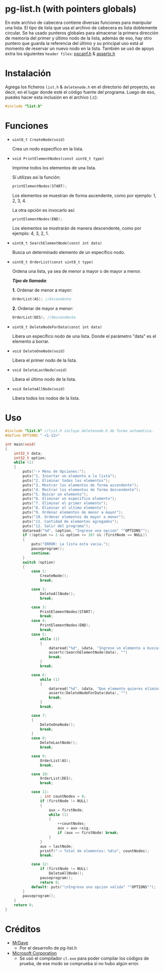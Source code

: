 # pg-list.h (with pointers globals)

En este archivo de cabecera contiene diversas funciones para manipular una lista. El tipo de lista que usa el archivo de cabecera es lista doblemente circular.
Se ha usado punteros globales para almacenar la primera dirección de memoria del primer y último nodo de la lista, además de eso, hay otro puntero que guarda la referencia del último y su principal uso está al momento de reservar un nuevo nodo en la lista.
También se usó de apoyo extra los siguientes `header files`: [pscanf.h](https://github.com/MrDave1999/pscanf.h) & [assertx.h](https://github.com/MrDave1999/assertx.h)

# Instalación

Agrega los ficheros `list.h` & `deletenode.h` en el directorio del proyecto, es decir, en el lugar donde esté el código fuente del programa. Luego de eso, puedes hacer esta inclusión en el archivo (.c):
```C
#include "list.h"
```

# Funciones

- `uint8_t CreateNode(void)` 

  Crea un nodo específico en la lista.

- `void PrintElementNodes(const uint8_t type)` 

	Imprime todos los elementos de una lista.

	Sí utilizas así la función:
	```C
	printElementNodes(START);
	```
	Los elementos se muestran de forma ascendente, como por ejemplo: 1, 2, 3, 4.

	La otra opción es invocarlo así:
	```C
	printElementNodes(END);
	```
	Los elementos se mostrarán de manera descendente, como por ejemplo: 4, 3, 2, 1.

- `uint8_t SearchElementNode(const int data)` 

	Busca un determinado elemento de un específico nodo.

- `uint8_t OrderList(const uint8_t type)` 

	Ordena una lista, ya sea de menor a mayor o de mayor a menor.

	***Tipo de llamada***:

	**1.** Ordenar de menor a mayor:
	```C
	OrderList(AS); //Ascendente
	```
	**2.** Ordenar de mayor a menor:
	```C
	OrderList(DES); //Descendente
	```

- `uint8_t DeleteNodeForData(const int data)` 

	Libera un específico nodo de una lista. Donde el parámetro "data" es el elemento a borrar.

- `void DeleteOneNode(void)` 

	Libera el primer nodo de la lista.

- `void DeleteLastNode(void)` 

	Libera el último nodo de la lista.

- `void DeleteAllNode(void)` 

	Libera todos los nodos de la lista.

# Uso

```C
#include "list.h" //list.h incluye deletenode.h de forma automática.
#define OPTIONS " <1-12>"

int main(void)
{  
	int32_t data;
	int32_t option;
	while (1)
	{
		puts("-> Menu de Opciones:");
		puts("1. Insertar un elemento a la lista");
		puts("2. Eliminar todos los elementos");
		puts("3. Mostrar los elementos de forma ascendente");
		puts("4. Mostrar los elementos de forma descendente");
		puts("5. Buscar un elemento");
		puts("6. Eliminar un especifico elemento");
		puts("7. Eliminar el primer elemento");
		puts("8. Eliminar el ultimo elemento");
		puts("9. Ordenar elementos de menor a mayor");
		puts("10. Ordenar elementos de mayor a menor");
		puts("11. Cantidad de elementos agregados");
		puts("12. Salir del programa");
		dataread("%d", &option, "Ingrese una opcion" ""OPTIONS"");
		if ((option >= 2 && option <= 10) && (firstNode == NULL))
		{
			puts("ERROR: La lista esta vacia.");
			pauseprogram();
			continue;
		}
		switch (option)
		{
			case 1:
				CreateNode();
				break;

			case 2: 
				DeleteAllNode();
				break;

			case 3: 
				PrintElementNodes(START); 
				break;
			case 4:
				PrintElementNodes(END);
				break;
			case 5:
				while (1)
				{
					dataread("%d", &data, "Ingrese un elemento a buscar:");
					assertc(SearchElementNode(data), "")
					break;
				}
				break;

			case 6:
				while (1)
				{
					dataread("%d", &data, "Que elemento quieres eliminar de la lista?");
					assertc(DeleteNodeForData(data), "")
					break;
				}
				break;

			case 7:
			{
				DeleteOneNode();
				break;
			}
			case 8:
				DeleteLastNode();
				break;

			case 9:
				OrderList(AS);
				break;

			case 10:
				OrderList(DES);
				break;

			case 11:
				; int countNodes = 0;
				if (firstNode != NULL)
				{
					aux = firstNode;
					while (1)
					{
						++countNodes;
						aux = aux->sig;
						if (aux == firstNode) break;
					}
				}
				aux = lastNode;
				printf("-> Total de elementos: %d\n", countNodes);
				break;

			case 12:
				if (firstNode != NULL)
					DeleteAllNode();
				pauseprogram();
				return 0;
			default: puts("\nIngrese una opcion valida" ""OPTIONS"");
		}
		pauseprogram();
	}
	return 0;
}   
```

# Créditos

- [MrDave](https://github.com/MrDave1999) 
	- Por el desarrollo de pg-list.h
- [Microsoft Corporation](https://github.com/Microsoft) 
	- Se usó el compilador `cl.exe` para poder compilar los códigos de prueba, de ese modo se comprueba sí no hubo algún error.
